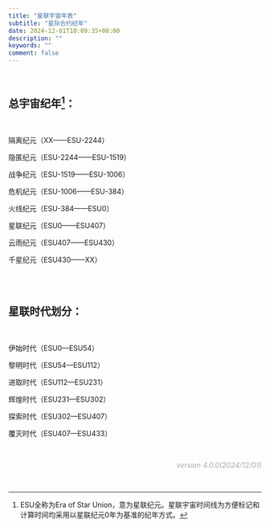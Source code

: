 ```yaml
---
title: "星联宇宙年表"
subtitle: "星际合约纪年"
date: 2024-12-01T10:09:35+08:00
description: ""
keywords: ""
comment: false
---
```


<br/>

## 总宇宙纪年[^ESU]：

<br/>

隔离纪元（XX——ESU-2244）

隐匿纪元（ESU-2244——ESU-1519）

战争纪元（ESU-1519——ESU-1006）

危机纪元（ESU-1006——ESU-384）

火线纪元（ESU-384——ESU0）

星联纪元（ESU0——ESU407）

云雨纪元（ESU407——ESU430）

千星纪元（ESU430——XX）

<br/>

<br/>

## 星联时代划分：

<br/>

伊始时代（ESU0—ESU54）

黎明时代（ESU54—ESU112）

进取时代（ESU112—ESU231）

辉煌时代（ESU231—ESU302）

探索时代（ESU302—ESU407）

覆灭时代（ESU407—ESU433）

<br/>

<div style="text-align:right;">
<font color=#A9A9A9> 

*version 4.0.0(2024/12/01)* 

</font>
</div>

<br/>

[^ESU]: ESU全称为Era of Star Union，意为星联纪元。星联宇宙时间线为方便标记和计算时间均采用以星联纪元0年为基准的纪年方式。